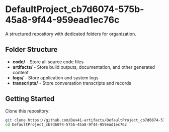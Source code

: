 # DefaultProject_cb7d6074-575b-45a8-9f44-959ead1ec76c
A structured repository with dedicated folders for organization.

## Folder Structure

- **code/** - Store all source code files
- **artifacts/** - Store build outputs, documentation, and other generated content
- **logs/** - Store application and system logs
- **transcripts/** - Store conversation transcripts and records

## Getting Started

Clone this repository:
```bash
git clone https://github.com/Dev41-artifacts/DefaultProject_cb7d6074-575b-45a8-9f44-959ead1ec76c
cd DefaultProject_cb7d6074-575b-45a8-9f44-959ead1ec76c
```
